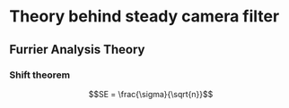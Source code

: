 
# Theory behind steady camera filter

## **Furrier Analysis Theory**
### Shift theorem
```math
SE = \frac{\sigma}{\sqrt{n}}
```
